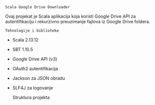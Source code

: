 	Scala Google Drive Downloader

Ovaj projekat je Scala aplikacija koja koristi Google Drive API za autentifikaciju i rekurzivno preuzimanje fajlova iz Google Drive foldera.

    Tehnologije i biblioteke

- Scala 2.13.12
- SBT 1.10.5
- Google Drive API (v3)
- OAuth2 autentifikacija
- Jackson za JSON obradu
- SLF4J za logovanje

   Struktura projekta


